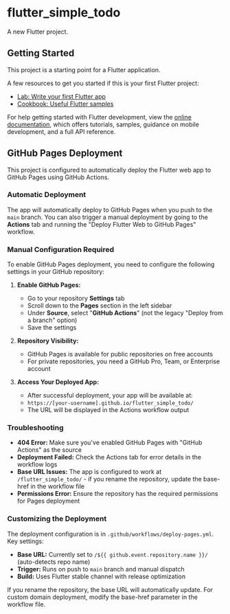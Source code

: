 # flutter_simple_todo

A new Flutter project.

## Getting Started

This project is a starting point for a Flutter application.

A few resources to get you started if this is your first Flutter project:

- [Lab: Write your first Flutter app](https://docs.flutter.dev/get-started/codelab)
- [Cookbook: Useful Flutter samples](https://docs.flutter.dev/cookbook)

For help getting started with Flutter development, view the
[online documentation](https://docs.flutter.dev/), which offers tutorials,
samples, guidance on mobile development, and a full API reference.

## GitHub Pages Deployment

This project is configured to automatically deploy the Flutter web app to GitHub Pages using GitHub Actions.

### Automatic Deployment

The app will automatically deploy to GitHub Pages when you push to the `main` branch. You can also trigger a manual deployment by going to the **Actions** tab and running the "Deploy Flutter Web to GitHub Pages" workflow.

### Manual Configuration Required

To enable GitHub Pages deployment, you need to configure the following settings in your GitHub repository:

1. **Enable GitHub Pages:**
   - Go to your repository **Settings** tab
   - Scroll down to the **Pages** section in the left sidebar
   - Under **Source**, select "**GitHub Actions**" (not the legacy "Deploy from a branch" option)
   - Save the settings

2. **Repository Visibility:**
   - GitHub Pages is available for public repositories on free accounts
   - For private repositories, you need a GitHub Pro, Team, or Enterprise account

3. **Access Your Deployed App:**
   - After successful deployment, your app will be available at:
   - `https://[your-username].github.io/flutter_simple_todo/`
   - The URL will be displayed in the Actions workflow output

### Troubleshooting

- **404 Error:** Make sure you've enabled GitHub Pages with "GitHub Actions" as the source
- **Deployment Failed:** Check the Actions tab for error details in the workflow logs
- **Base URL Issues:** The app is configured to work at `/flutter_simple_todo/` - if you rename the repository, update the base-href in the workflow file
- **Permissions Error:** Ensure the repository has the required permissions for Pages deployment

### Customizing the Deployment

The deployment configuration is in `.github/workflows/deploy-pages.yml`. Key settings:

- **Base URL:** Currently set to `/${{ github.event.repository.name }}/` (auto-detects repo name)
- **Trigger:** Runs on push to `main` branch and manual dispatch
- **Build:** Uses Flutter stable channel with release optimization

If you rename the repository, the base URL will automatically update. For custom domain deployment, modify the base-href parameter in the workflow file.
